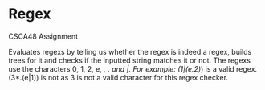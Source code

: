 # Regex
CSCA48 Assignment

Evaluates regexs by telling us whether the regex is indeed a regex, builds trees for it
and checks if the inputted string matches it or not.
The regexs use the characters 0, 1, 2, e, *, . and |. For example: (1|(e.2)*) is a valid regex. (3*.(e|1)) is not as 3 is
not a valid character for this regex checker.
